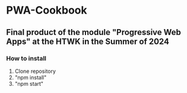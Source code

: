 # PWA-Cookbook
## Final product of the module "Progressive Web Apps" at the HTWK in the Summer of 2024

### How to install

1. Clone repository
2. "npm install"
3. "npm start"